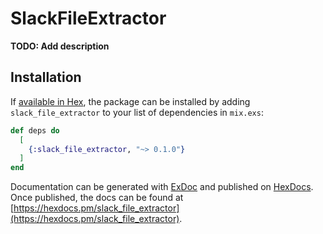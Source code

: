 # SlackFileExtractor

**TODO: Add description**

## Installation

If [available in Hex](https://hex.pm/docs/publish), the package can be installed
by adding `slack_file_extractor` to your list of dependencies in `mix.exs`:

```elixir
def deps do
  [
    {:slack_file_extractor, "~> 0.1.0"}
  ]
end
```

Documentation can be generated with [ExDoc](https://github.com/elixir-lang/ex_doc)
and published on [HexDocs](https://hexdocs.pm). Once published, the docs can
be found at [https://hexdocs.pm/slack_file_extractor](https://hexdocs.pm/slack_file_extractor).

